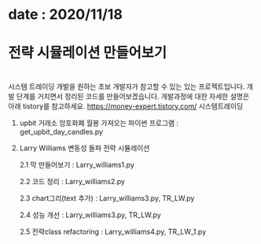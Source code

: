 # date : 2020/11/18
# 전략 시뮬레이션 만들어보기
#

시스템 트레이딩 개발을 원하는 초보 개발자가 참고할 수 있는 있는 프로젝트입니다.
개발 단계를 거치면서 정리된 코드를 만들어보겠습니다.
개발과정에 대한 자세한 설명은 아래 tistory를 참고하세요.
https://money-expert.tistory.com/
시스템트레이딩


1. upbit 거래소 암호화폐 월봉 가져오는 파이썬 프로그램 : get_upbit_day_candles.py 

2. Larry Williams 변동성 돌파 전략 시뮬레이션 

   2.1 막 만들어보기 : Larry_williams1.py
   
   2.2 코드 정리 : Larry_williams2.py
   
   2.3 chart그리(text 추가) : Larry_williams3.py, TR_LW.py 

   2.4 성능 개선 : Larry_williams3.py, TR_LW.py 
   
   2.5 전략class refactoring : Larry_williams4.py, TR_LW_1.py 
   
   
